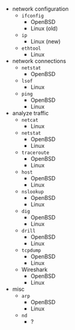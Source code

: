 - network configuration
    - `ifconfig`
        - OpenBSD
        - Linux (old)
    - `ip`
        - Linux (new)
    - `ethtool`
        - Linux
- network connections
    - `netstat`
        - OpenBSD
    - `lsof`
        - Linux
    - `ping`
        - OpenBSD
        - Linux
- analyze traffic
    - `netcat`
        - Linux
    - `netstat`
        - OpenBSD
        - Linux
    - `traceroute`
        - OpenBSD
        - Linux
    - `host`
        - OpenBSD
        - Linux
    - `nslookup`
        - OpenBSD
        - Linux
    - `dig`
        - OpenBSD
        - Linux
    - `drill`
        - OpenBSD
        - Linux
    - `tcpdump`
        - OpenBSD
        - Linux
    - Wireshark
        - OpenBSD
        - Linux
- misc
    - `arp`
        - OpenBSD
        - Linux
    - `nd`
        - ?
